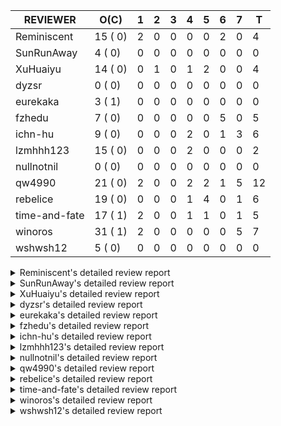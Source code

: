 |   REVIEWER    |  O(C)   | 1 | 2 | 3 | 4 | 5 | 6 | 7 | T  |
|---------------|---------|---|---|---|---|---|---|---|----|
| Reminiscent   | 15 ( 0) | 2 | 0 | 0 | 0 | 0 | 2 | 0 |  4 |
| SunRunAway    |  4 ( 0) | 0 | 0 | 0 | 0 | 0 | 0 | 0 |  0 |
| XuHuaiyu      | 14 ( 0) | 0 | 1 | 0 | 1 | 2 | 0 | 0 |  4 |
| dyzsr         |  0 ( 0) | 0 | 0 | 0 | 0 | 0 | 0 | 0 |  0 |
| eurekaka      |  3 ( 1) | 0 | 0 | 0 | 0 | 0 | 0 | 0 |  0 |
| fzhedu        |  7 ( 0) | 0 | 0 | 0 | 0 | 0 | 5 | 0 |  5 |
| ichn-hu       |  9 ( 0) | 0 | 0 | 0 | 2 | 0 | 1 | 3 |  6 |
| lzmhhh123     | 15 ( 0) | 0 | 0 | 0 | 2 | 0 | 0 | 0 |  2 |
| nullnotnil    |  0 ( 0) | 0 | 0 | 0 | 0 | 0 | 0 | 0 |  0 |
| qw4990        | 21 ( 0) | 2 | 0 | 0 | 2 | 2 | 1 | 5 | 12 |
| rebelice      | 19 ( 0) | 0 | 0 | 0 | 1 | 4 | 0 | 1 |  6 |
| time-and-fate | 17 ( 1) | 2 | 0 | 0 | 1 | 1 | 0 | 1 |  5 |
| winoros       | 31 ( 1) | 2 | 0 | 0 | 0 | 0 | 0 | 5 |  7 |
| wshwsh12      |  5 ( 0) | 0 | 0 | 0 | 0 | 0 | 0 | 0 |  0 |


<details> 
  <summary>Reminiscent's detailed review report</summary> 

## To Be Reviewed

|    REPO    |                                                                              PR                                                                              | C | LASTED  |
|------------|--------------------------------------------------------------------------------------------------------------------------------------------------------------|---|---------|
| tidb/23590 | [planner, table: optimize the list partition pruner for range query](https://github.com/pingcap/tidb/pull/23590)                                             |   | 206d16h |
| tidb/26474 | [planner: fix the unstable unit test TestTableFromMeta (#26463)](https://github.com/pingcap/tidb/pull/26474)                                                 |   | 88d16h  |
| tidb/26475 | [planner: fix the unstable unit test TestTableFromMeta (#26463)](https://github.com/pingcap/tidb/pull/26475)                                                 |   | 88d16h  |
| tidb/26491 | [planner: fix the unstable test TestOrderedResultModeOnOtherOperators (#26481)](https://github.com/pingcap/tidb/pull/26491)                                  |   | 87d23h  |
| tidb/26492 | [planner: fix the unstable test TestOrderedResultModeOnOtherOperators (#26481)](https://github.com/pingcap/tidb/pull/26492)                                  |   | 87d23h  |
| tidb/26498 | [planner: fix the unstable unit test `TestAnalyzeIncremental` (#26460)](https://github.com/pingcap/tidb/pull/26498)                                          |   | 87d20h  |
| tidb/26499 | [planner: fix the unstable unit test `TestAnalyzeIncremental` (#26460)](https://github.com/pingcap/tidb/pull/26499)                                          |   | 87d20h  |
| tidb/26503 | [planner: fix goroutine leak problem in some unit tests (#26500)](https://github.com/pingcap/tidb/pull/26503)                                                |   | 87d19h  |
| tidb/27636 | [planner, expression: avoid exprs with side effects in column pruning and agg pushdown (#27370)](https://github.com/pingcap/tidb/pull/27636)                 |   | 52d17h  |
| tidb/27773 | [statistics: remove redundant assignment for statistics.Column.Count](https://github.com/pingcap/tidb/pull/27773)                                            |   | 46d16h  |
| tidb/27837 | [planner: fix wrong plan caused by shallow copy schema columns (#27798)](https://github.com/pingcap/tidb/pull/27837)                                         |   | 42d16h  |
| tidb/28836 | [planner: fix the issue that plan-cache cannot be aware of changes of unsigned flags (#28827)](https://github.com/pingcap/tidb/pull/28836)                   |   | 3d23h   |
| tidb/28878 | [docs: add design doc for analyze predicate columns](https://github.com/pingcap/tidb/pull/28878)                                                             |   | 3d15h   |
| tidb/28927 | [planner: fix the issue that cached IndexJoin plans may return wrong results after changing parameters (#28915)](https://github.com/pingcap/tidb/pull/28927) |   | 9h      |
| tidb/28928 | [planner: fix the issue that cached IndexJoin plans may return wrong results after changing parameters (#28915)](https://github.com/pingcap/tidb/pull/28928) |   | 9h      |


## Reviewed in Last 7 Days

|     REPO     |                                                                         PR                                                                          | C | D |   R   |
|--------------|-----------------------------------------------------------------------------------------------------------------------------------------------------|---|---|-------|
| tidb/28915   | [planner: fix the issue that cached IndexJoin plans may return wrong results after changing parameters](https://github.com/pingcap/tidb/pull/28915) |   | 1 | 0h    |
| tidb/28837   | [planner: fix the issue that plan-cache cannot be aware of changes of unsigned flags (#28827)](https://github.com/pingcap/tidb/pull/28837)          |   | 1 | 3d0h  |
| docs-cn/7261 | [Fix and improve some descriptions about optimizer](https://github.com/pingcap/docs-cn/pull/7261)                                                   |   | 6 | 1h    |
| tidb/28543   | [planner/core: migrate test-infra to testify for `planner/core/integration_partition_test.go`](https://github.com/pingcap/tidb/pull/28543)          |   | 6 | 9d16h |


</details> 


<details> 
  <summary>SunRunAway's detailed review report</summary> 

## To Be Reviewed

|    REPO    |                                                                        PR                                                                        | C | LASTED  |
|------------|--------------------------------------------------------------------------------------------------------------------------------------------------|---|---------|
| tidb/21834 | [planner: enhanced index range calculation plan](https://github.com/pingcap/tidb/pull/21834)                                                     |   | 306d18h |
| tidb/21956 | [planner/preprocessor: disallow into-outfile clause in some place](https://github.com/pingcap/tidb/pull/21956)                                   |   | 299d23h |
| tidb/25385 | [executor: global kill 32bits (local connID part)](https://github.com/pingcap/tidb/pull/25385)                                                   |   | 127d10h |
| tidb/27832 | [executor: fix a bug that can not insert null into a not null column in the empty SQL mode (#21237)](https://github.com/pingcap/tidb/pull/27832) |   | 42d16h  |


## Reviewed in Last 7 Days

| REPO | PR | C | D | R |
|------|----|---|---|---|


</details> 


<details> 
  <summary>XuHuaiyu's detailed review report</summary> 

## To Be Reviewed

|     REPO     |                                                               PR                                                                | C | LASTED  |
|--------------|---------------------------------------------------------------------------------------------------------------------------------|---|---------|
| docs-cn/5561 | [Add sql optimization-related docs to toc](https://github.com/pingcap/docs-cn/pull/5561)                                        |   | 238d15h |
| tidb/21401   | [expression: incompatibility with MySQL for ADDTIME()](https://github.com/pingcap/tidb/pull/21401)                              |   | 322d11h |
| docs-cn/6716 | [sysvar: add doc for tidb-restricted-read-only](https://github.com/pingcap/docs-cn/pull/6716)                                   |   | 88d18h  |
| tidb/26098   | [executor, planner: add support for SQL_CALC_FOUND_ROWS](https://github.com/pingcap/tidb/pull/26098)                            |   | 100d23h |
| tidb/26440   | [executor: a HashJoin demo in exchange parallel framework](https://github.com/pingcap/tidb/pull/26440)                          |   | 89d16h  |
| tidb/27315   | [go.mod: update parser to fix the parse error for subquery (#25647)](https://github.com/pingcap/tidb/pull/27315)                |   | 62d13h  |
| tidb/27378   | [distsql: fix goroutine/memory leak for streaming when query is cancelled (#27354)](https://github.com/pingcap/tidb/pull/27378) |   | 60d18h  |
| tidb/27396   | [*: set consistent assertion for DML](https://github.com/pingcap/tidb/pull/27396)                                               |   | 60d13h  |
| tidb/27403   | [expression: round function for int should use round half up rule](https://github.com/pingcap/tidb/pull/27403)                  |   | 60d11h  |
| tidb/27561   | [server, privilege: Socket authentication](https://github.com/pingcap/tidb/pull/27561)                                          |   | 55d4h   |
| tidb/27992   | [planner: add sub plan info of shuffleReceiver when query explain analyze](https://github.com/pingcap/tidb/pull/27992)          |   | 35d16h  |
| tidb/28870   | [expression: Fix wrong result of hour function in vectorized expression (#28857)](https://github.com/pingcap/tidb/pull/28870)   |   | 3d17h   |
| tidb/28871   | [expression: Fix wrong result of hour function in vectorized expression (#28857)](https://github.com/pingcap/tidb/pull/28871)   |   | 3d17h   |
| tidb/28872   | [expression: Fix wrong result of hour function in vectorized expression (#28857)](https://github.com/pingcap/tidb/pull/28872)   |   | 3d17h   |


## Reviewed in Last 7 Days

|     REPO      |                                                              PR                                                               | C | D |   R   |
|---------------|-------------------------------------------------------------------------------------------------------------------------------|---|---|-------|
| tidb/28874    | [expression: Fix wrong result of hour function in vectorized expression (#28857)](https://github.com/pingcap/tidb/pull/28874) |   | 2 | 2d17h |
| tidb/28857    | [expression: Fix wrong result of hour function in vectorized expression](https://github.com/pingcap/tidb/pull/28857)          |   | 4 | 0h    |
| tidb/28654    | [expression: not push invalid cast to tiflash (#28458)](https://github.com/pingcap/tidb/pull/28654)                           |   | 5 | 5d19h |
| community/583 | [fix: fix typo in tidb membership.json](https://github.com/pingcap/community/pull/583)                                        |   | 5 | 18h   |


</details> 


<details> 
  <summary>dyzsr's detailed review report</summary> 

## To Be Reviewed

| REPO | PR | C | LASTED |
|------|----|---|--------|


## Reviewed in Last 7 Days

| REPO | PR | C | D | R |
|------|----|---|---|---|


</details> 


<details> 
  <summary>eurekaka's detailed review report</summary> 

## To Be Reviewed

|    REPO    |                                                PR                                                 | C | LASTED  |
|------------|---------------------------------------------------------------------------------------------------|---|---------|
| tidb/22416 | [core: fix subQuery at projection in only_full_group](https://github.com/pingcap/tidb/pull/22416) | Y | 275d11h |
| tidb/23316 | [planner: Fix rebuild range for prepared plan](https://github.com/pingcap/tidb/pull/23316)        |   | 217d17h |
| tidb/27099 | [planner: support expression index for view](https://github.com/pingcap/tidb/pull/27099)          |   | 68d19h  |


## Reviewed in Last 7 Days

| REPO | PR | C | D | R |
|------|----|---|---|---|


</details> 


<details> 
  <summary>fzhedu's detailed review report</summary> 

## To Be Reviewed

|    REPO    |                                                                         PR                                                                         | C | LASTED |
|------------|----------------------------------------------------------------------------------------------------------------------------------------------------|---|--------|
| tidb/28147 | [planner: fix can not found column bug (#28067)](https://github.com/pingcap/tidb/pull/28147)                                                       |   | 31d18h |
| tidb/28262 | [distsql: avoid false positive error log about `invalid cop task execution summaries length` (#28188)](https://github.com/pingcap/tidb/pull/28262) |   | 26d16h |
| tidb/28263 | [distsql: avoid false positive error log about `invalid cop task execution summaries length` (#28188)](https://github.com/pingcap/tidb/pull/28263) |   | 26d16h |
| tidb/28287 | [copr: Fix bug that mpp node availability detect does not work in some corner cases (#28201)](https://github.com/pingcap/tidb/pull/28287)          |   | 25d21h |
| tidb/28288 | [copr: Fix bug that mpp node availability detect does not work in some corner cases (#28201)](https://github.com/pingcap/tidb/pull/28288)          |   | 25d21h |
| tidb/28651 | [expression: not push invalid cast to tiflash (#28458)](https://github.com/pingcap/tidb/pull/28651)                                                |   | 10d18h |
| tidb/28652 | [expression: not push invalid cast to tiflash (#28458)](https://github.com/pingcap/tidb/pull/28652)                                                |   | 10d18h |


## Reviewed in Last 7 Days

|    REPO    |                                                                         PR                                                                         | C | D |   R    |
|------------|----------------------------------------------------------------------------------------------------------------------------------------------------|---|---|--------|
| tidb/28654 | [expression: not push invalid cast to tiflash (#28458)](https://github.com/pingcap/tidb/pull/28654)                                                |   | 6 | 4d22h  |
| tidb/28140 | [copr: avoid NPE when store is not available when balance batch cop task (#28110)](https://github.com/pingcap/tidb/pull/28140)                     |   | 6 | 26d0h  |
| tidb/28149 | [planner: fix can not found column bug (#28067)](https://github.com/pingcap/tidb/pull/28149)                                                       |   | 6 | 25d22h |
| tidb/28264 | [distsql: avoid false positive error log about `invalid cop task execution summaries length` (#28188)](https://github.com/pingcap/tidb/pull/28264) |   | 6 | 20d20h |
| tidb/28289 | [copr: Fix bug that mpp node availability detect does not work in some corner cases (#28201)](https://github.com/pingcap/tidb/pull/28289)          |   | 6 | 20d0h  |


</details> 


<details> 
  <summary>ichn-hu's detailed review report</summary> 

## To Be Reviewed

|     REPO     |                                                                         PR                                                                         | C | LASTED  |
|--------------|----------------------------------------------------------------------------------------------------------------------------------------------------|---|---------|
| tidb/20903   | [planner: fix confused and unnecessary double-projection in plans.](https://github.com/pingcap/tidb/pull/20903)                                    |   | 346d17h |
| docs-cn/7238 | [system-variables: correct the description of tidb_allow_fallback_to_tikv](https://github.com/pingcap/docs-cn/pull/7238)                           |   | 18d19h  |
| tidb/22631   | [executor: refine window processor](https://github.com/pingcap/tidb/pull/22631)                                                                    |   | 260d23h |
| tidb/27119   | [executor: fix json_objectagg() on varbinary type](https://github.com/pingcap/tidb/pull/27119)                                                     |   | 68d16h  |
| tidb/27403   | [expression: round function for int should use round half up rule](https://github.com/pingcap/tidb/pull/27403)                                     |   | 60d11h  |
| tidb/27451   | [expression: fix wrong result for date add sub (#27244)](https://github.com/pingcap/tidb/pull/27451)                                               |   | 59d16h  |
| tidb/28262   | [distsql: avoid false positive error log about `invalid cop task execution summaries length` (#28188)](https://github.com/pingcap/tidb/pull/28262) |   | 26d16h  |
| tidb/28499   | [expression: align null flag of union columns and constants](https://github.com/pingcap/tidb/pull/28499)                                           |   | 18d15h  |
| tidb/28666   | [executor: fill extra partition ID column in UnionScan executor](https://github.com/pingcap/tidb/pull/28666)                                       |   | 10d11h  |


## Reviewed in Last 7 Days

|    REPO    |                                              PR                                               | C | D |  R   |
|------------|-----------------------------------------------------------------------------------------------|---|---|------|
| tidb/28838 | [*: support show tiflash config](https://github.com/pingcap/tidb/pull/28838)                  |   | 4 | 3h   |
| tidb/28828 | [planner: remove surplus FindColumnInfoByID](https://github.com/pingcap/tidb/pull/28828)      |   | 4 | 18h  |
| tidb/28784 | [*: run go fmt in go1.17](https://github.com/pingcap/tidb/pull/28784)                         |   | 6 | 5h   |
| tidb/28648 | [expression: limit valid decimal length (#28466)](https://github.com/pingcap/tidb/pull/28648) |   | 7 | 4d4h |
| tidb/28649 | [expression: limit valid decimal length (#28466)](https://github.com/pingcap/tidb/pull/28649) |   | 7 | 4d4h |
| tidb/28647 | [expression: limit valid decimal length (#28466)](https://github.com/pingcap/tidb/pull/28647) |   | 7 | 4d4h |


</details> 


<details> 
  <summary>lzmhhh123's detailed review report</summary> 

## To Be Reviewed

|    REPO    |                                                                        PR                                                                        | C | LASTED  |
|------------|--------------------------------------------------------------------------------------------------------------------------------------------------|---|---------|
| tidb/22631 | [executor: refine window processor](https://github.com/pingcap/tidb/pull/22631)                                                                  |   | 260d23h |
| tidb/26005 | [expression: fix cast string like '.1a1' to decimal has no warnings information](https://github.com/pingcap/tidb/pull/26005)                     |   | 104d13h |
| tidb/26152 | [types: year function can't handle some date string](https://github.com/pingcap/tidb/pull/26152)                                                 |   | 98d14h  |
| tikv/10616 | [copr: fix Max/Min bug when comparing signed and unsigned int64 (#10167)](https://github.com/tikv/tikv/pull/10616)                               |   | 87d21h  |
| tikv/10617 | [copr: fix Max/Min bug when comparing signed and unsigned int64 (#10167)](https://github.com/tikv/tikv/pull/10617)                               |   | 87d21h  |
| tidb/27212 | [planner: fix wrong charset about union result of date type and int](https://github.com/pingcap/tidb/pull/27212)                                 |   | 66d14h  |
| tidb/27611 | [types: fix incorrect return type about if function when argument type contains bit](https://github.com/pingcap/tidb/pull/27611)                 |   | 53d14h  |
| tidb/27832 | [executor: fix a bug that can not insert null into a not null column in the empty SQL mode (#21237)](https://github.com/pingcap/tidb/pull/27832) |   | 42d16h  |
| tidb/27954 | [planner: Fix Empty string has different meanings in SELECT and UPDATE](https://github.com/pingcap/tidb/pull/27954)                              |   | 38d16h  |
| tidb/28499 | [expression: align null flag of union columns and constants](https://github.com/pingcap/tidb/pull/28499)                                         |   | 18d15h  |
| tidb/28651 | [expression: not push invalid cast to tiflash (#28458)](https://github.com/pingcap/tidb/pull/28651)                                              |   | 10d18h  |
| tidb/28652 | [expression: not push invalid cast to tiflash (#28458)](https://github.com/pingcap/tidb/pull/28652)                                              |   | 10d18h  |
| tidb/28656 | [distsql: fix copr cache events metric](https://github.com/pingcap/tidb/pull/28656)                                                              |   | 10d17h  |
| tidb/28813 | [expression: simplify canFuncBePushed logic ](https://github.com/pingcap/tidb/pull/28813)                                                        |   | 4d19h   |
| tidb/28924 | [planner: reject non-top sort for MPP](https://github.com/pingcap/tidb/pull/28924)                                                               |   | 14h     |


## Reviewed in Last 7 Days

|    REPO    |                                                PR                                                 | C | D |   R   |
|------------|---------------------------------------------------------------------------------------------------|---|---|-------|
| tidb/28838 | [*: support show tiflash config](https://github.com/pingcap/tidb/pull/28838)                      |   | 4 | 2h    |
| tidb/28712 | [expression: add extra enum info for push down check](https://github.com/pingcap/tidb/pull/28712) |   | 4 | 3d18h |


</details> 


<details> 
  <summary>nullnotnil's detailed review report</summary> 

## To Be Reviewed

| REPO | PR | C | LASTED |
|------|----|---|--------|


## Reviewed in Last 7 Days

| REPO | PR | C | D | R |
|------|----|---|---|---|


</details> 


<details> 
  <summary>qw4990's detailed review report</summary> 

## To Be Reviewed

|     REPO     |                                                                   PR                                                                    | C | LASTED  |
|--------------|-----------------------------------------------------------------------------------------------------------------------------------------|---|---------|
| docs-cn/5561 | [Add sql optimization-related docs to toc](https://github.com/pingcap/docs-cn/pull/5561)                                                |   | 238d15h |
| tidb/21018   | [planner: don't push down null sensitive join conditions (#19620)](https://github.com/pingcap/tidb/pull/21018)                          |   | 340d17h |
| docs-cn/7237 | [Add restriction information for index merge to avoid misuse](https://github.com/pingcap/docs-cn/pull/7237)                             |   | 18d19h  |
| tidb/23590   | [planner, table: optimize the list partition pruner for range query](https://github.com/pingcap/tidb/pull/23590)                        |   | 206d16h |
| tidb/26323   | [planner: use multi-layer projections for subquery selection (#8190)](https://github.com/pingcap/tidb/pull/26323)                       |   | 92d6h   |
| tidb/26440   | [executor: a HashJoin demo in exchange parallel framework](https://github.com/pingcap/tidb/pull/26440)                                  |   | 89d16h  |
| tidb/26499   | [planner: fix the unstable unit test `TestAnalyzeIncremental` (#26460)](https://github.com/pingcap/tidb/pull/26499)                     |   | 87d20h  |
| tidb/27315   | [go.mod: update parser to fix the parse error for subquery (#25647)](https://github.com/pingcap/tidb/pull/27315)                        |   | 62d13h  |
| tidb/27396   | [*: set consistent assertion for DML](https://github.com/pingcap/tidb/pull/27396)                                                       |   | 60d13h  |
| tidb/28295   | [planner: keep the original join schema in predicate pushdown (#24862)](https://github.com/pingcap/tidb/pull/28295)                     |   | 25d16h  |
| tidb/28333   | [executor: fix detaching from GlobalTracker before executing select query](https://github.com/pingcap/tidb/pull/28333)                  |   | 23d15h  |
| tidb/28666   | [executor: fill extra partition ID column in UnionScan executor](https://github.com/pingcap/tidb/pull/28666)                            |   | 10d11h  |
| tidb/28669   | [executor,binlog: fix binlog column mismatch for pessmistic transaction on partition table](https://github.com/pingcap/tidb/pull/28669) |   | 10d2h   |
| tidb/28719   | [statistics: fix auto analyze triggered out of specified time (#28703)](https://github.com/pingcap/tidb/pull/28719)                     |   | 7d16h   |
| tidb/28721   | [statistics: fix auto analyze triggered out of specified time (#28703)](https://github.com/pingcap/tidb/pull/28721)                     |   | 7d16h   |
| tidb/28723   | [statistics: fix auto analyze triggered out of specified time (#28703)](https://github.com/pingcap/tidb/pull/28723)                     |   | 7d16h   |
| tidb/28744   | [planner: clone possible properties before saving them is unnecessary](https://github.com/pingcap/tidb/pull/28744)                      |   | 6d23h   |
| tidb/28819   | [planner: fix the wrong partition pruning when some conditions is out of range (#28296)](https://github.com/pingcap/tidb/pull/28819)    |   | 4d18h   |
| tidb/28840   | [planner: add more test cases for plan cache](https://github.com/pingcap/tidb/pull/28840)                                               |   | 3d22h   |
| tidb/28878   | [docs: add design doc for analyze predicate columns](https://github.com/pingcap/tidb/pull/28878)                                        |   | 3d15h   |
| tidb/28919   | [types, expression:  change the result type from float to decimal](https://github.com/pingcap/tidb/pull/28919)                          |   | 16h     |


## Reviewed in Last 7 Days

|    REPO    |                                                                         PR                                                                         | C | D |   R    |
|------------|----------------------------------------------------------------------------------------------------------------------------------------------------|---|---|--------|
| tidb/27849 | [session: add system table mysql.column_stats_usage](https://github.com/pingcap/tidb/pull/27849)                                                   |   | 1 | 41d5h  |
| tidb/28820 | [planner: fix the wrong partition pruning when some conditions is out of range (#28296)](https://github.com/pingcap/tidb/pull/28820)               |   | 1 | 3d22h  |
| tidb/28826 | [*: rename RECREATOR to REPLAYER](https://github.com/pingcap/tidb/pull/28826)                                                                      |   | 4 | 21h    |
| tidb/28774 | [planner: support rebuild the range of indexMerge when reuse the plan](https://github.com/pingcap/tidb/pull/28774)                                 |   | 4 | 1d23h  |
| tidb/28799 | [domain, session: add plan replayer gc](https://github.com/pingcap/tidb/pull/28799)                                                                |   | 5 | 9h     |
| tidb/28296 | [planner: fix the wrong partition pruning when some conditions is out of range](https://github.com/pingcap/tidb/pull/28296)                        |   | 5 | 20d20h |
| tidb/28790 | [planner: forbid constant fold when plan cache enable](https://github.com/pingcap/tidb/pull/28790)                                                 |   | 6 | 0h     |
| tidb/28725 | [statistics: fix auto analyze triggered out of specified time (#28703)](https://github.com/pingcap/tidb/pull/28725)                                |   | 7 | 23h    |
| tidb/27302 | [statistics: fix "data too long" error when dumping stats from table with new collation data (#27033)](https://github.com/pingcap/tidb/pull/27302) |   | 7 | 56d0h  |
| tidb/28757 | [statistics: fix "data too long" error when dumping stats from table with new collation data (#27033)](https://github.com/pingcap/tidb/pull/28757) |   | 7 | 0h     |
| tidb/28758 | [statistics: fix auto analyze triggered out of specified time (#28703)](https://github.com/pingcap/tidb/pull/28758)                                |   | 7 | 0h     |
| tidb/28722 | [planner: generate the additional filter in table filter when enable plan cache](https://github.com/pingcap/tidb/pull/28722)                       |   | 7 | 22h    |


</details> 


<details> 
  <summary>rebelice's detailed review report</summary> 

## To Be Reviewed

|     REPO     |                                                                     PR                                                                     | C | LASTED  |
|--------------|--------------------------------------------------------------------------------------------------------------------------------------------|---|---------|
| docs/5185    | [sql-statements, information-schema: add `END_TIME` field for table `ANALYZE_STATUS`](https://github.com/pingcap/docs/pull/5185)           |   | 200d17h |
| docs-cn/5916 | [sql-statements, information-schema: add `END_TIME` field for table `ANALYZE_STATUS`](https://github.com/pingcap/docs-cn/pull/5916)        |   | 200d17h |
| tidb/24033   | [statistics: fix some unstable tests in global stats (#23502)](https://github.com/pingcap/tidb/pull/24033)                                 |   | 187d9h  |
| tidb/24669   | [planner: fix "order by + num " can use a column not in select fields](https://github.com/pingcap/tidb/pull/24669)                         |   | 157d16h |
| tidb/26474   | [planner: fix the unstable unit test TestTableFromMeta (#26463)](https://github.com/pingcap/tidb/pull/26474)                               |   | 88d16h  |
| tidb/26475   | [planner: fix the unstable unit test TestTableFromMeta (#26463)](https://github.com/pingcap/tidb/pull/26475)                               |   | 88d16h  |
| tidb/26491   | [planner: fix the unstable test TestOrderedResultModeOnOtherOperators (#26481)](https://github.com/pingcap/tidb/pull/26491)                |   | 87d23h  |
| tidb/26492   | [planner: fix the unstable test TestOrderedResultModeOnOtherOperators (#26481)](https://github.com/pingcap/tidb/pull/26492)                |   | 87d23h  |
| tidb/26498   | [planner: fix the unstable unit test `TestAnalyzeIncremental` (#26460)](https://github.com/pingcap/tidb/pull/26498)                        |   | 87d20h  |
| tidb/26499   | [planner: fix the unstable unit test `TestAnalyzeIncremental` (#26460)](https://github.com/pingcap/tidb/pull/26499)                        |   | 87d20h  |
| tidb/26505   | [planner: fix goroutine leak problem in some unit tests (#26500)](https://github.com/pingcap/tidb/pull/26505)                              |   | 87d19h  |
| tidb/28317   | [planner: remove duplicate predicates in the Selection operator](https://github.com/pingcap/tidb/pull/28317)                               |   | 24d8h   |
| tidb/28558   | [statistics: migrate test-infra to testify for statistics_test.go](https://github.com/pingcap/tidb/pull/28558)                             |   | 11d10h  |
| tidb/28819   | [planner: fix the wrong partition pruning when some conditions is out of range (#28296)](https://github.com/pingcap/tidb/pull/28819)       |   | 4d18h   |
| tidb/28820   | [planner: fix the wrong partition pruning when some conditions is out of range (#28296)](https://github.com/pingcap/tidb/pull/28820)       |   | 4d18h   |
| tidb/28836   | [planner: fix the issue that plan-cache cannot be aware of changes of unsigned flags (#28827)](https://github.com/pingcap/tidb/pull/28836) |   | 3d23h   |
| tidb/28840   | [planner: add more test cases for plan cache](https://github.com/pingcap/tidb/pull/28840)                                                  |   | 3d22h   |
| tidb/28878   | [docs: add design doc for analyze predicate columns](https://github.com/pingcap/tidb/pull/28878)                                           |   | 3d15h   |
| tidb/28919   | [types, expression:  change the result type from float to decimal](https://github.com/pingcap/tidb/pull/28919)                             |   | 16h     |


## Reviewed in Last 7 Days

|    REPO    |                                                                PR                                                                 | C | D |   R    |
|------------|-----------------------------------------------------------------------------------------------------------------------------------|---|---|--------|
| tidb/28774 | [planner: support rebuild the range of indexMerge when reuse the plan](https://github.com/pingcap/tidb/pull/28774)                |   | 4 | 2d3h   |
| tidb/28827 | [planner: fix the issue that plan-cache cannot be aware of changes of unsigned flags](https://github.com/pingcap/tidb/pull/28827) |   | 5 | 0h     |
| tidb/28821 | [*: fix typo and address unfinished comment for plan recreator](https://github.com/pingcap/tidb/pull/28821)                       |   | 5 | 0h     |
| tidb/28790 | [planner: forbid constant fold when plan cache enable](https://github.com/pingcap/tidb/pull/28790)                                |   | 5 | 22h    |
| tidb/28296 | [planner: fix the wrong partition pruning when some conditions is out of range](https://github.com/pingcap/tidb/pull/28296)       |   | 5 | 20d20h |
| tidb/28722 | [planner: generate the additional filter in table filter when enable plan cache](https://github.com/pingcap/tidb/pull/28722)      |   | 7 | 22h    |


</details> 


<details> 
  <summary>time-and-fate's detailed review report</summary> 

## To Be Reviewed

|    REPO    |                                                                          PR                                                                           | C | LASTED  |
|------------|-------------------------------------------------------------------------------------------------------------------------------------------------------|---|---------|
| tidb/22416 | [core: fix subQuery at projection in only_full_group](https://github.com/pingcap/tidb/pull/22416)                                                     | Y | 275d11h |
| tidb/25390 | [planner/core: fix `isTableAliasDuplicate`, use `schema.name` as key when table has a alias name](https://github.com/pingcap/tidb/pull/25390)         |   | 126d19h |
| tidb/26474 | [planner: fix the unstable unit test TestTableFromMeta (#26463)](https://github.com/pingcap/tidb/pull/26474)                                          |   | 88d16h  |
| tidb/26475 | [planner: fix the unstable unit test TestTableFromMeta (#26463)](https://github.com/pingcap/tidb/pull/26475)                                          |   | 88d16h  |
| tidb/26498 | [planner: fix the unstable unit test `TestAnalyzeIncremental` (#26460)](https://github.com/pingcap/tidb/pull/26498)                                   |   | 87d20h  |
| tidb/26499 | [planner: fix the unstable unit test `TestAnalyzeIncremental` (#26460)](https://github.com/pingcap/tidb/pull/26499)                                   |   | 87d20h  |
| tidb/26713 | [planner: use the converted datum based on the target column to point get](https://github.com/pingcap/tidb/pull/26713)                                |   | 82d11h  |
| tidb/27773 | [statistics: remove redundant assignment for statistics.Column.Count](https://github.com/pingcap/tidb/pull/27773)                                     |   | 46d16h  |
| tidb/28295 | [planner: keep the original join schema in predicate pushdown (#24862)](https://github.com/pingcap/tidb/pull/28295)                                   |   | 25d16h  |
| tidb/28444 | [planner: fix the issue that planner may cache invalid plans for joins in some cases (#28432)](https://github.com/pingcap/tidb/pull/28444)            |   | 20d23h  |
| tidb/28445 | [planner: fix the issue that planner may cache invalid plans for joins in some cases (#28432)](https://github.com/pingcap/tidb/pull/28445)            |   | 20d23h  |
| tidb/28446 | [planner: fix the issue that planner may cache invalid plans for joins in some cases (#28432)](https://github.com/pingcap/tidb/pull/28446)            |   | 20d23h  |
| tidb/28491 | [util/ranger: check boundary condition when taking intersection of two columnValues](https://github.com/pingcap/tidb/pull/28491)                      |   | 18d20h  |
| tidb/28554 | [planner, statistics, sessionctx: add variable to enable/disable the outdated statistics to pseudo logic](https://github.com/pingcap/tidb/pull/28554) |   | 11d20h  |
| tidb/28819 | [planner: fix the wrong partition pruning when some conditions is out of range (#28296)](https://github.com/pingcap/tidb/pull/28819)                  |   | 4d18h   |
| tidb/28878 | [docs: add design doc for analyze predicate columns](https://github.com/pingcap/tidb/pull/28878)                                                      |   | 3d15h   |
| tidb/28924 | [planner: reject non-top sort for MPP](https://github.com/pingcap/tidb/pull/28924)                                                                    |   | 14h     |


## Reviewed in Last 7 Days

|    REPO    |                                                                     PR                                                                     | C | D |   R   |
|------------|--------------------------------------------------------------------------------------------------------------------------------------------|---|---|-------|
| tidb/28820 | [planner: fix the wrong partition pruning when some conditions is out of range (#28296)](https://github.com/pingcap/tidb/pull/28820)       |   | 1 | 3d22h |
| tidb/28837 | [planner: fix the issue that plan-cache cannot be aware of changes of unsigned flags (#28827)](https://github.com/pingcap/tidb/pull/28837) |   | 1 | 3d0h  |
| tidb/28799 | [domain, session: add plan replayer gc](https://github.com/pingcap/tidb/pull/28799)                                                        |   | 4 | 1d1h  |
| tidb/28821 | [*: fix typo and address unfinished comment for plan recreator](https://github.com/pingcap/tidb/pull/28821)                                |   | 5 | 1h    |
| tidb/28729 | [executor,distsql: fix analyze version 2 memory leak](https://github.com/pingcap/tidb/pull/28729)                                          |   | 7 | 1d0h  |


</details> 


<details> 
  <summary>winoros's detailed review report</summary> 

## To Be Reviewed

|     REPO     |                                                                              PR                                                                              | C | LASTED  |
|--------------|--------------------------------------------------------------------------------------------------------------------------------------------------------------|---|---------|
| tidb/20903   | [planner: fix confused and unnecessary double-projection in plans.](https://github.com/pingcap/tidb/pull/20903)                                              |   | 346d17h |
| docs-cn/5916 | [sql-statements, information-schema: add `END_TIME` field for table `ANALYZE_STATUS`](https://github.com/pingcap/docs-cn/pull/5916)                          |   | 200d17h |
| docs/5783    | [migration: Add information about Vitess to TiDB migration](https://github.com/pingcap/docs/pull/5783)                                                       |   | 126d5h  |
| tidb/21018   | [planner: don't push down null sensitive join conditions (#19620)](https://github.com/pingcap/tidb/pull/21018)                                               |   | 340d17h |
| tidb/22416   | [core: fix subQuery at projection in only_full_group](https://github.com/pingcap/tidb/pull/22416)                                                            | Y | 275d11h |
| tidb/22478   | [planner, executor: fix query partition table with global unique index get wrong result](https://github.com/pingcap/tidb/pull/22478)                         |   | 270d13h |
| tidb/24138   | [planner: Add Equivalence Rules to Transform BinaryOptSubquery to ExistsSubquery](https://github.com/pingcap/tidb/pull/24138)                                |   | 182d12h |
| tidb/26323   | [planner: use multi-layer projections for subquery selection (#8190)](https://github.com/pingcap/tidb/pull/26323)                                            |   | 92d6h   |
| tidb/26474   | [planner: fix the unstable unit test TestTableFromMeta (#26463)](https://github.com/pingcap/tidb/pull/26474)                                                 |   | 88d16h  |
| tidb/26475   | [planner: fix the unstable unit test TestTableFromMeta (#26463)](https://github.com/pingcap/tidb/pull/26475)                                                 |   | 88d16h  |
| tidb/26492   | [planner: fix the unstable test TestOrderedResultModeOnOtherOperators (#26481)](https://github.com/pingcap/tidb/pull/26492)                                  |   | 87d23h  |
| tidb/26503   | [planner: fix goroutine leak problem in some unit tests (#26500)](https://github.com/pingcap/tidb/pull/26503)                                                |   | 87d19h  |
| tidb/26505   | [planner: fix goroutine leak problem in some unit tests (#26500)](https://github.com/pingcap/tidb/pull/26505)                                                |   | 87d19h  |
| tidb/27636   | [planner, expression: avoid exprs with side effects in column pruning and agg pushdown (#27370)](https://github.com/pingcap/tidb/pull/27636)                 |   | 52d17h  |
| tidb/28295   | [planner: keep the original join schema in predicate pushdown (#24862)](https://github.com/pingcap/tidb/pull/28295)                                          |   | 25d16h  |
| tidb/28428   | [*: support show column_stats_usage](https://github.com/pingcap/tidb/pull/28428)                                                                             |   | 21d16h  |
| tidb/28491   | [util/ranger: check boundary condition when taking intersection of two columnValues](https://github.com/pingcap/tidb/pull/28491)                             |   | 18d20h  |
| tidb/28552   | [statistics: migrate test-infra to testify for cmsketch_test.go](https://github.com/pingcap/tidb/pull/28552)                                                 |   | 11d23h  |
| tidb/28554   | [planner, statistics, sessionctx: add variable to enable/disable the outdated statistics to pseudo logic](https://github.com/pingcap/tidb/pull/28554)        |   | 11d20h  |
| tidb/28558   | [statistics: migrate test-infra to testify for statistics_test.go](https://github.com/pingcap/tidb/pull/28558)                                               |   | 11d10h  |
| tidb/28719   | [statistics: fix auto analyze triggered out of specified time (#28703)](https://github.com/pingcap/tidb/pull/28719)                                          |   | 7d16h   |
| tidb/28721   | [statistics: fix auto analyze triggered out of specified time (#28703)](https://github.com/pingcap/tidb/pull/28721)                                          |   | 7d16h   |
| tidb/28723   | [statistics: fix auto analyze triggered out of specified time (#28703)](https://github.com/pingcap/tidb/pull/28723)                                          |   | 7d16h   |
| tidb/28744   | [planner: clone possible properties before saving them is unnecessary](https://github.com/pingcap/tidb/pull/28744)                                           |   | 6d23h   |
| tidb/28748   | [planner/cascades: fill group stats](https://github.com/pingcap/tidb/pull/28748)                                                                             |   | 6d22h   |
| tidb/28759   | [planner: make constant propagation more stringently](https://github.com/pingcap/tidb/pull/28759)                                                            |   | 6d17h   |
| tidb/28878   | [docs: add design doc for analyze predicate columns](https://github.com/pingcap/tidb/pull/28878)                                                             |   | 3d15h   |
| tidb/28879   | [planner: make the error of access path miss more user friendly](https://github.com/pingcap/tidb/pull/28879)                                                 |   | 3d15h   |
| tidb/28924   | [planner: reject non-top sort for MPP](https://github.com/pingcap/tidb/pull/28924)                                                                           |   | 14h     |
| tidb/28927   | [planner: fix the issue that cached IndexJoin plans may return wrong results after changing parameters (#28915)](https://github.com/pingcap/tidb/pull/28927) |   | 9h      |
| tidb/28928   | [planner: fix the issue that cached IndexJoin plans may return wrong results after changing parameters (#28915)](https://github.com/pingcap/tidb/pull/28928) |   | 9h      |


## Reviewed in Last 7 Days

|    REPO    |                                                                         PR                                                                          | C | D |   R   |
|------------|-----------------------------------------------------------------------------------------------------------------------------------------------------|---|---|-------|
| tidb/28915 | [planner: fix the issue that cached IndexJoin plans may return wrong results after changing parameters](https://github.com/pingcap/tidb/pull/28915) |   | 1 | 0h    |
| tidb/28846 | [parser: analyze predicate/user-specified columns and show column_stats_usage](https://github.com/pingcap/tidb/pull/28846)                          |   | 1 | 3d1h  |
| tidb/28725 | [statistics: fix auto analyze triggered out of specified time (#28703)](https://github.com/pingcap/tidb/pull/28725)                                 |   | 7 | 1d0h  |
| tidb/27302 | [statistics: fix "data too long" error when dumping stats from table with new collation data (#27033)](https://github.com/pingcap/tidb/pull/27302)  |   | 7 | 56d1h |
| tidb/28758 | [statistics: fix auto analyze triggered out of specified time (#28703)](https://github.com/pingcap/tidb/pull/28758)                                 |   | 7 | 1h    |
| tidb/28757 | [statistics: fix "data too long" error when dumping stats from table with new collation data (#27033)](https://github.com/pingcap/tidb/pull/28757)  |   | 7 | 1h    |
| tidb/28550 | [statistics: migrate test-infra to testify for histogram_test.go](https://github.com/pingcap/tidb/pull/28550)                                       |   | 7 | 6d14h |


</details> 


<details> 
  <summary>wshwsh12's detailed review report</summary> 

## To Be Reviewed

|    REPO    |                                                           PR                                                           | C | LASTED  |
|------------|------------------------------------------------------------------------------------------------------------------------|---|---------|
| tidb/21401 | [expression: incompatibility with MySQL for ADDTIME()](https://github.com/pingcap/tidb/pull/21401)                     |   | 322d11h |
| tidb/21887 | [types: support %X %V %W formats for STR_TO_DATE()](https://github.com/pingcap/tidb/pull/21887)                        |   | 303d11h |
| tidb/27837 | [planner: fix wrong plan caused by shallow copy schema columns (#27798)](https://github.com/pingcap/tidb/pull/27837)   |   | 42d16h  |
| tidb/27992 | [planner: add sub plan info of shuffleReceiver when query explain analyze](https://github.com/pingcap/tidb/pull/27992) |   | 35d16h  |
| tidb/28333 | [executor: fix detaching from GlobalTracker before executing select query](https://github.com/pingcap/tidb/pull/28333) |   | 23d15h  |


## Reviewed in Last 7 Days

| REPO | PR | C | D | R |
|------|----|---|---|---|


</details> 

